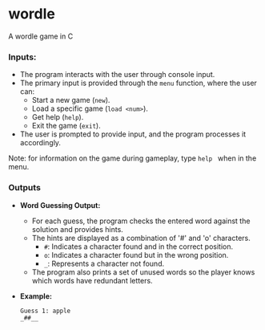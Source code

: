 # wordle
A wordle game in C

### Inputs:

- The program interacts with the user through console input.
- The primary input is provided through the `menu` function, where the user can:
  - Start a new game (`new`).
  - Load a specific game (`load <num>`).
  - Get help (`help`).
  - Exit the game (`exit`).
- The user is prompted to provide input, and the program processes it accordingly.

Note: for information on the game during gameplay, type ```help ``` when in the menu. 

### Outputs
- **Word Guessing Output:**
  - For each guess, the program checks the entered word against the solution and provides hints.
  - The hints are displayed as a combination of '#' and 'o' characters.
    - `#`: Indicates a character found and in the correct position.
    - `o`: Indicates a character found but in the wrong position.
    - `_`: Represents a character not found.
  - The program also prints a set of unused words so the player knows which words have redundant letters. 

- **Example:**
  ```plaintext
  Guess 1: apple
  _##__

